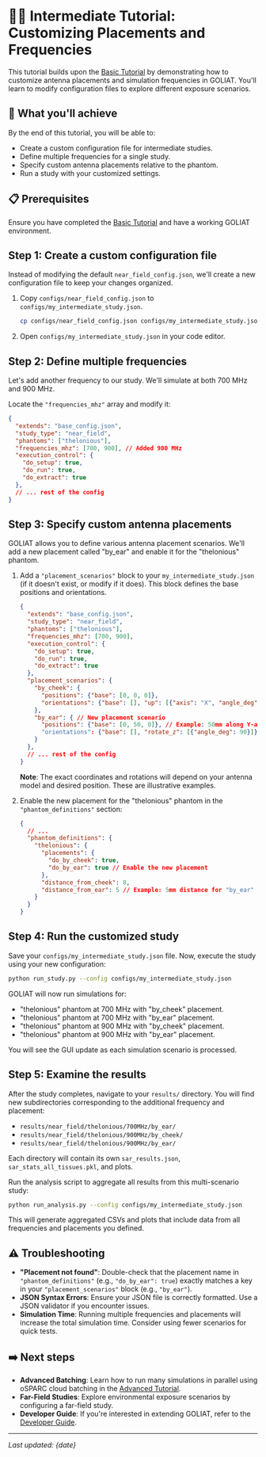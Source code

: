 # 🧑‍💻 Intermediate Tutorial: Customizing Placements and Frequencies

This tutorial builds upon the [Basic Tutorial](basic.md) by demonstrating how to customize antenna placements and simulation frequencies in GOLIAT. You'll learn to modify configuration files to explore different exposure scenarios.

## 🎯 What you'll achieve

By the end of this tutorial, you will be able to:
-   Create a custom configuration file for intermediate studies.
-   Define multiple frequencies for a single study.
-   Specify custom antenna placements relative to the phantom.
-   Run a study with your customized settings.

## 📋 Prerequisites

Ensure you have completed the [Basic Tutorial](basic.md) and have a working GOLIAT environment.

## Step 1: Create a custom configuration file

Instead of modifying the default `near_field_config.json`, we'll create a new configuration file to keep your changes organized.

1.  Copy `configs/near_field_config.json` to `configs/my_intermediate_study.json`.
    ```bash
    cp configs/near_field_config.json configs/my_intermediate_study.json
    ```

2.  Open `configs/my_intermediate_study.json` in your code editor.

## Step 2: Define multiple frequencies

Let's add another frequency to our study. We'll simulate at both 700 MHz and 900 MHz.

Locate the `"frequencies_mhz"` array and modify it:

```json
{
  "extends": "base_config.json",
  "study_type": "near_field",
  "phantoms": ["thelonious"],
  "frequencies_mhz": [700, 900], // Added 900 MHz
  "execution_control": {
    "do_setup": true,
    "do_run": true,
    "do_extract": true
  },
  // ... rest of the config
}
```

## Step 3: Specify custom antenna placements

GOLIAT allows you to define various antenna placement scenarios. We'll add a new placement called "by_ear" and enable it for the "thelonious" phantom.

1.  Add a `"placement_scenarios"` block to your `my_intermediate_study.json` (if it doesn't exist, or modify if it does). This block defines the base positions and orientations.

    ```json
    {
      "extends": "base_config.json",
      "study_type": "near_field",
      "phantoms": ["thelonious"],
      "frequencies_mhz": [700, 900],
      "execution_control": {
        "do_setup": true,
        "do_run": true,
        "do_extract": true
      },
      "placement_scenarios": {
        "by_cheek": {
          "positions": {"base": [0, 0, 0]},
          "orientations": {"base": [], "up": [{"axis": "X", "angle_deg": 10}]}
        },
        "by_ear": { // New placement scenario
          "positions": {"base": [0, 50, 0]}, // Example: 50mm along Y-axis from origin
          "orientations": {"base": [], "rotate_z": [{"angle_deg": 90}]} // Example: Rotate 90 deg around Z
        }
      },
      // ... rest of the config
    }
    ```
    **Note**: The exact coordinates and rotations will depend on your antenna model and desired position. These are illustrative examples.

2.  Enable the new placement for the "thelonious" phantom in the `"phantom_definitions"` section:

    ```json
    {
      // ...
      "phantom_definitions": {
        "thelonious": {
          "placements": {
            "do_by_cheek": true,
            "do_by_ear": true // Enable the new placement
          },
          "distance_from_cheek": 8,
          "distance_from_ear": 5 // Example: 5mm distance for "by_ear"
        }
      }
    }
    ```

## Step 4: Run the customized study

Save your `configs/my_intermediate_study.json` file. Now, execute the study using your new configuration:

```bash
python run_study.py --config configs/my_intermediate_study.json
```

GOLIAT will now run simulations for:
-   "thelonious" phantom at 700 MHz with "by_cheek" placement.
-   "thelonious" phantom at 700 MHz with "by_ear" placement.
-   "thelonious" phantom at 900 MHz with "by_cheek" placement.
-   "thelonious" phantom at 900 MHz with "by_ear" placement.

You will see the GUI update as each simulation scenario is processed.

## Step 5: Examine the results

After the study completes, navigate to your `results/` directory. You will find new subdirectories corresponding to the additional frequency and placement:

-   `results/near_field/thelonious/700MHz/by_ear/`
-   `results/near_field/thelonious/900MHz/by_cheek/`
-   `results/near_field/thelonious/900MHz/by_ear/`

Each directory will contain its own `sar_results.json`, `sar_stats_all_tissues.pkl`, and plots.

Run the analysis script to aggregate all results from this multi-scenario study:

```bash
python run_analysis.py --config configs/my_intermediate_study.json
```

This will generate aggregated CSVs and plots that include data from all frequencies and placements you defined.

## ⚠️ Troubleshooting

-   **"Placement not found"**: Double-check that the placement name in `"phantom_definitions"` (e.g., `"do_by_ear": true`) exactly matches a key in your `"placement_scenarios"` block (e.g., `"by_ear"`).
-   **JSON Syntax Errors**: Ensure your JSON file is correctly formatted. Use a JSON validator if you encounter issues.
-   **Simulation Time**: Running multiple frequencies and placements will increase the total simulation time. Consider using fewer scenarios for quick tests.

## ➡️ Next steps

-   **Advanced Batching**: Learn how to run many simulations in parallel using oSPARC cloud batching in the [Advanced Tutorial](advanced.md).
-   **Far-Field Studies**: Explore environmental exposure scenarios by configuring a far-field study.
-   **Developer Guide**: If you're interested in extending GOLIAT, refer to the [Developer Guide](../developer_guide.md).

---
*Last updated: {date}*